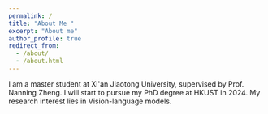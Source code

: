 ```yaml
---
permalink: /
title: "About Me "
excerpt: "About me"
author_profile: true
redirect_from: 
  - /about/
  - /about.html
---
```

I am a master student at Xi'an Jiaotong University, supervised by Prof. Nanning Zheng. I will start to pursue my PhD degree at HKUST in 2024. My research interest lies in Vision-language models.
